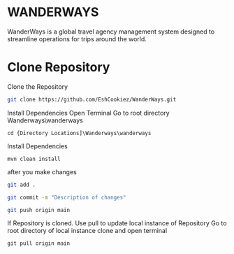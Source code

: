 # WANDERWAYS

WanderWays is a global travel agency management system designed to streamline operations for trips around the world.

# Clone Repository
Clone the Repository
```bash
git clone https://github.com/EshCookiez/WanderWays.git
```
Install Dependencies 
Open Terminal 
Go to root directory Wanderways\wanderways
```
cd {Directory Locations]\Wanderways\wanderways
```
Install Dependencies
```
mvn clean install
```

after you make changes
```bash
git add .
```
```bash
git commit -m "Description of changes"
```
```bash
git push origin main
```

If Repository is cloned. Use pull to update local instance of Repository
Go to root directory of local instance clone and open terminal
```
git pull origin main
```
